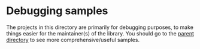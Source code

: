 # Debugging samples

The projects in this directory are primarily for debugging purposes, to make things easier for the maintainer(s) of the library. You should go to the [parent directory](..) to see more comprehensive/useful samples.
